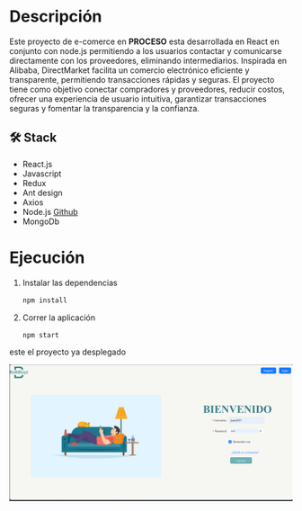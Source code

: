 
# Descripción
Este proyecto de e-comerce en **PROCESO** esta desarrollada en React en conjunto con node.js permitiendo a los usuarios contactar y comunicarse directamente con los proveedores, eliminando intermediarios. Inspirada en Alibaba, DirectMarket facilita un comercio electrónico eficiente y transparente, permitiendo transacciones rápidas y seguras. El proyecto tiene como objetivo conectar compradores y proveedores, reducir costos, ofrecer una experiencia de usuario intuitiva, garantizar transacciones seguras y fomentar la transparencia y la confianza. 

## 🛠️ Stack
- React.js 
- Javascript
- Redux
- Ant design
- Axios
- Node.js [Github](https://github.com/juano2123/Back)
- MongoDb 

# Ejecución

1.  Instalar las dependencias

    ```bash
    npm install
    ```
2. Correr la aplicación
    ```bash
    npm start
    ```
    
    
este el proyecto ya desplegado
<div align="center">
<a href="https://caliwood.netlify.app?id=proyector/">
<img src="public/readme.png">
</a>
<p></p>
</div>
